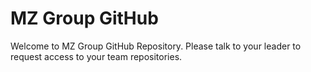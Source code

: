 # MZ Group GitHub
Welcome to MZ Group GitHub Repository.
Please talk to your leader to request access to your team repositories.